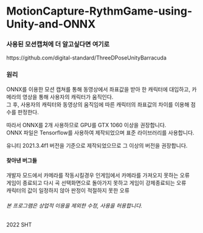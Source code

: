 # MotionCapture-RythmGame-using-Unity-and-ONNX

<h3> 사용된 모션캡쳐에 더 알고싶다면 여기로 </h3>
https://github.com/digital-standard/ThreeDPoseUnityBarracuda

<h3> 원리 </h3>
ONNX를 이용한 모션 캡쳐를 통해 동영상에서 좌표값을 받아 한 캐릭터에 대입하고, 카메라의 영상을 통해 사용자의 캐릭터가 움직인다. <br>
그 후, 사용자의 캐릭터와 동영상의 움직임에 따른 캐릭터의 좌표값의 차이를 이용해 점수를 판정한다. <br>

따라서 ONNX를 2개 사용하므로 GPU를 GTX 1060 이상을 권장합니다. <br>
ONNX 파일은 Tensorflow를 사용하여 제작되었으며 표준 라이브러리를 사용합니다. <br>

유니티 2021.3.4f1 버전을 기준으로 제작되었으므로 그 이상의 버전을 권장합니다. <br>

<h4> 찾아낸 버그들 </h4> 
개발자 모드에서 카메라를 작동시킬경우 인게임에서 카메라를 가져오지 못하는 오류 <br>
게임이 종료되고 다시 곡 선택화면으로 돌아가지 못하고 게임이 강제종료되는 오류 <br>
캐릭터의 값이 일정하지 않아 판정이 적절하지 못한 오류 <br> 

<h6> 본 프로그램은 상업적 이용을 제외한 수정, 사용을 허용합니다. </h6>
2022 SHT

